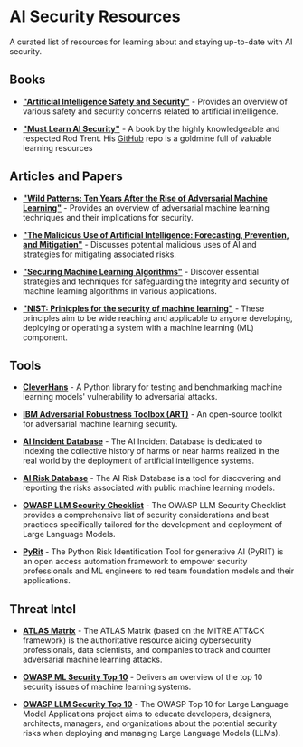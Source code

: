# AI Security Resources

A curated list of resources for learning about and staying up-to-date with AI security.

## Books

- **["Artificial Intelligence Safety and Security"](https://www.amazon.com/Artificial-Intelligence-Security-Chapman-Robotics/dp/0815369824)** - Provides an overview of various safety and security concerns related to artificial intelligence.

- **["Must Learn AI Security"](https://github.com/rod-trent/OpenAISecurity/blob/main/Must_Learn/Book_Version/Must%20Learn%20AI%20Security%20Book.pdf)** - A book by the highly knowledgeable and respected Rod Trent. His [GitHub](https://github.com/rod-trent/OpenAISecurity) repo is a goldmine full of valuable learning resources
  
## Articles and Papers

- **["Wild Patterns: Ten Years After the Rise of Adversarial Machine Learning"](https://arxiv.org/pdf/1712.03141.pdf)** - Provides an overview of adversarial machine learning techniques and their implications for security.

- **["The Malicious Use of Artificial Intelligence: Forecasting, Prevention, and Mitigation"](https://arxiv.org/pdf/1802.07228.pdf)** - Discusses potential malicious uses of AI and strategies for mitigating associated risks.

- **["Securing Machine Learning Algorithms"](https://air.unimi.it/retrieve/dfa8b9a8-d4b0-748b-e053-3a05fe0a3a96/ENISA%20Report%20-%20Securing%20Machine%20Learning%20Algorithms.pdf)** - Discover essential strategies and techniques for safeguarding the integrity and security of machine learning algorithms in various applications.

- **["NIST: Prinicples for the security of machine learning"](https://www.ncsc.gov.uk/collection/machine-learning)** - These principles aim to be wide reaching and applicable to anyone developing, deploying or operating a system with a machine learning (ML) component. 


## Tools

- **[CleverHans](https://github.com/cleverhans-lab/cleverhans)** - A Python library for testing and benchmarking machine learning models' vulnerability to adversarial attacks.

- **[IBM Adversarial Robustness Toolbox (ART)](https://research.ibm.com/projects/adversarial-robustness-toolbox)** - An open-source toolkit for adversarial machine learning security.

- **[AI Incident Database](https://incidentdatabase.ai/)** - The AI Incident Database is dedicated to indexing the collective history of harms or near harms realized in the real world by the deployment of artificial intelligence systems. 

- **[AI Risk Database](https://airisk.io/)** - The AI Risk Database is a tool for discovering and reporting the risks associated with public machine learning models.

- **[OWASP LLM Security Checklist](https://owasp.org/www-project-top-10-for-large-language-model-applications/llm-top-10-governance-doc/LLM_AI_Security_and_Governance_Checklist-v1.pdf)** - The OWASP LLM Security Checklist provides a comprehensive list of security considerations and best practices specifically tailored for the development and deployment of Large Language Models.

- **[PyRit](https://github.com/Azure/PyRIT)** - The Python Risk Identification Tool for generative AI (PyRIT) is an open access automation framework to empower security professionals and ML engineers to red team foundation models and their applications.

## Threat Intel

- **[ATLAS Matrix](https://atlas.mitre.org/matrices/ATLAS/)** - The ATLAS Matrix (based on the MITRE ATT&CK framework) is the authoritative resource aiding cybersecurity professionals, data scientists, and companies to track and counter adversarial machine learning attacks.

- **[OWASP ML Security Top 10](https://owasp.org/www-project-machine-learning-security-top-10/)** - Delivers an overview of the top 10 security issues of machine learning systems.

- **[OWASP LLM Security Top 10](https://owasp.org/www-project-top-10-for-large-language-model-applications/)** - The OWASP Top 10 for Large Language Model Applications project aims to educate developers, designers, architects, managers, and organizations about the potential security risks when deploying and managing Large Language Models (LLMs).









